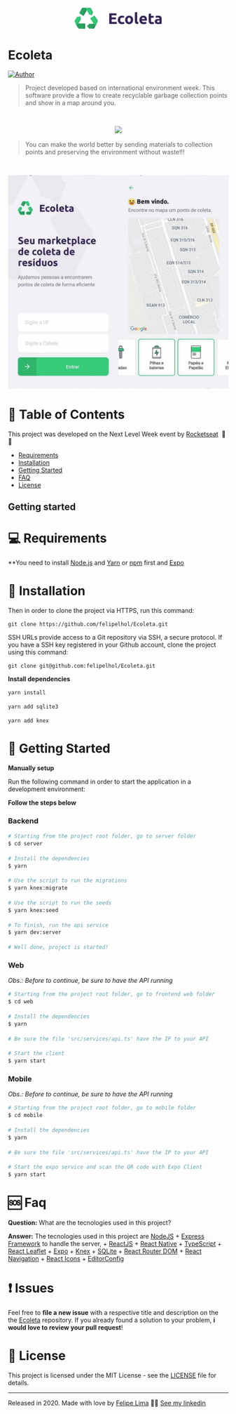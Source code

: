 <p align="center">
   <img src="mobile/src/assets/logo.png" width="200"/>
</p>


# Ecoleta

[![Author](https://img.shields.io/badge/author-Felipe%20Lima-red)](https://github.com/felipelhol)

> Project developed based on international environment week. This software provide a flow to create recyclable garbage collection points and show in a map around you.


<br />
<p align="center"><img src="gifecoletaweb.gif?raw=true"/></p>

> You can make the world better by sending materials to collection points and preserving the environment without waste!!!


<br />
<p align="center"><img src="mobilefinal.jpg?raw=true"/></p>

# :pushpin: Table of Contents

This project was developed on the Next Level Week event by [Rocketseat](https://rocketseat.com.br/) &nbsp;🚀💜

* [Requirements](#computer-requirements)
* [Installation](#round_pushpin-installation)
* [Getting Started](#runner-getting-started)
* [FAQ](#sos-faq)
* [License](#closed_book-license)


##  Getting started

# :computer: Requirements

**You need to install [Node.js](https://nodejs.org/en/download/) and [Yarn](https://yarnpkg.com/) or [npm](https://www.npmjs.com/) first and [Expo](https://expo.io/)

# :round_pushpin: Installation

Then in order to clone the project via HTTPS, run this command:
```
git clone https://github.com/felipelhol/Ecoleta.git
```

SSH URLs provide access to a Git repository via SSH, a secure protocol. If you have a SSH key registered in your Github account, clone the project using this command:

```
git clone git@github.com:felipelhol/Ecoleta.git
```

**Install dependencies**

```
yarn install

yarn add sqlite3

yarn add knex
```

# :runner: Getting Started

**Manually setup**

Run the following command in order to start the application in a development environment:

**Follow the steps below**

### Backend

```bash
# Starting from the project root folder, go to server folder
$ cd server

# Install the dependencies
$ yarn

# Use the script to run the migrations
$ yarn knex:migrate

# Use the script to run the seeds
$ yarn knex:seed

# To finish, run the api service
$ yarn dev:server

# Well done, project is started!
```

### Web

_Obs.: Before to continue, be sure to have the API running_

```bash
# Starting from the project root folder, go to frontend web folder
$ cd web

# Install the dependencies
$ yarn

# Be sure the file 'src/services/api.ts' have the IP to your API

# Start the client
$ yarn start
```

### Mobile

_Obs.: Before to continue, be sure to have the API running_

```bash
# Starting from the project root folder, go to mobile folder
$ cd mobile

# Install the dependencies
$ yarn

# Be sure the file 'src/services/api.ts' have the IP to your API

# Start the expo service and scan the QR code with Expo Client
$ yarn start
```


#  :sos: Faq

**Question:** What are the tecnologies used in this project?

**Answer:** The tecnologies used in this project are [NodeJS](https://nodejs.org/en/) + [Express Framework](http://expressjs.com/en/) to handle the server, + [ReactJS](https://reactjs.org/) + [React Native](https://reactnative.dev/) + [TypeScript](https://www.typescriptlang.org/) + [React Leaflet](https://react-leaflet.js.org/) + [Expo](https://expo.io/) + [Knex](http://knexjs.org/) + [SQLite](https://www.sqlite.org/) + [React Router DOM](https://reacttraining.com/react-router/) + [React Navigation](https://reactnavigation.org/) + [React Icons](https://react-icons.netlify.com/#/) + [EditorConfig](https://editorconfig.org/)
##

# 	:exclamation: Issues

Feel free to **file a new issue** with a respective title and description on the the [Ecoleta](https://github.com/felipelhol/.../issues) repository. If you already found a solution to your problem, **i would love to review your pull request**! 

# :closed_book: License

This project is licensed under the MIT License - see the [LICENSE](LICENSE) file for details.

---

Released in 2020.
Made with love by [Felipe Lima](https://github.com/felipelhol) 👏🚀
[See my linkedin](https://www.linkedin.com/in/felipe-holanda-198224128/)
